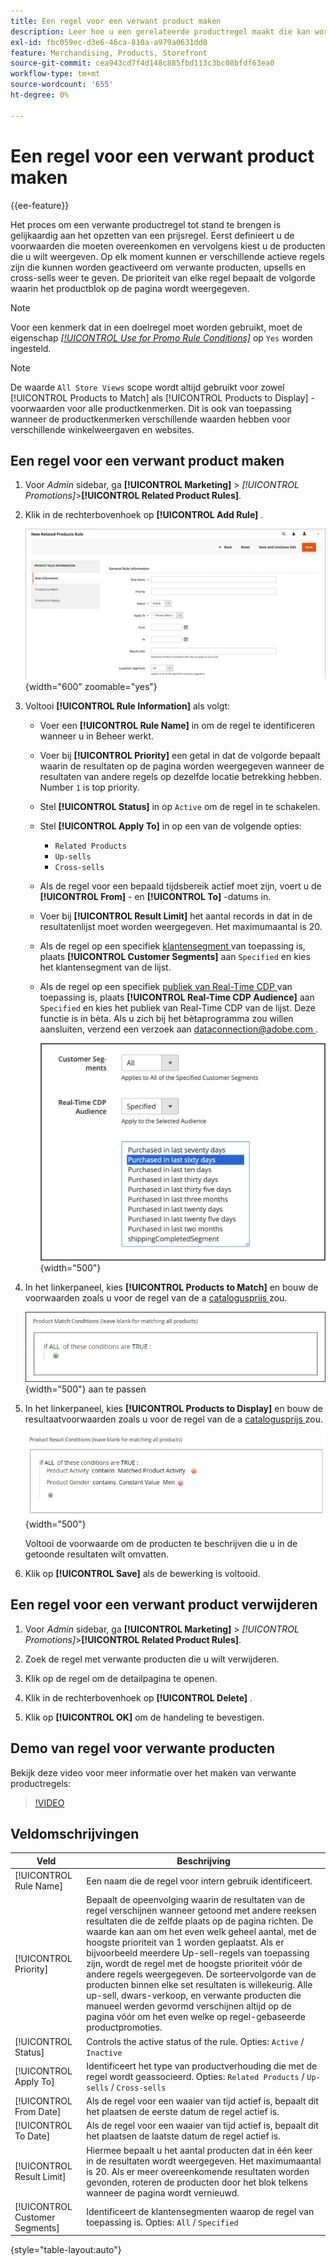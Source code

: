 ```yaml
---
title: Een regel voor een verwant product maken
description: Leer hoe u een gerelateerde productregel maakt die kan worden geactiveerd voor het weergeven van verwante producten, upsells en cross-sells.
exl-id: fbc059ec-d3e6-46ca-810a-a979a0631dd8
feature: Merchandising, Products, Storefront
source-git-commit: cea943cd7f4d148c885fbd113c3bc08bfdf63ea0
workflow-type: tm+mt
source-wordcount: '655'
ht-degree: 0%

---
```


# Een regel voor een verwant product maken

{{ee-feature}}

Het proces om een verwante productregel tot stand te brengen is gelijkaardig aan het opzetten van een prijsregel. Eerst definieert u de voorwaarden die moeten overeenkomen en vervolgens kiest u de producten die u wilt weergeven. Op elk moment kunnen er verschillende actieve regels zijn die kunnen worden geactiveerd om verwante producten, upsells en cross-sells weer te geven. De prioriteit van elke regel bepaalt de volgorde waarin het productblok op de pagina wordt weergegeven.

>[!NOTE]
>
>Voor een kenmerk dat in een doelregel moet worden gebruikt, moet de eigenschap [_[!UICONTROL Use for Promo Rule Conditions]_](../catalog/product-attributes.md) op `Yes` worden ingesteld.

>[!NOTE]
>
>De waarde `All Store Views` scope wordt altijd gebruikt voor zowel [!UICONTROL Products to Match] als [!UICONTROL Products to Display] -voorwaarden voor alle productkenmerken. Dit is ook van toepassing wanneer de productkenmerken verschillende waarden hebben voor verschillende winkelweergaven en websites.

## Een regel voor een verwant product maken

1. Voor _Admin_ sidebar, ga **[!UICONTROL Marketing]** > _[!UICONTROL Promotions]_>**[!UICONTROL Related Product Rules]**.

1. Klik in de rechterbovenhoek op **[!UICONTROL Add Rule]** .

   ![ Verwante productregel - informatie ](./assets/catalog-related-products-rule-information.png){width="600" zoomable="yes"}

1. Voltooi **[!UICONTROL Rule Information]** als volgt:

   - Voer een **[!UICONTROL Rule Name]** in om de regel te identificeren wanneer u in Beheer werkt.

   - Voer bij **[!UICONTROL Priority]** een getal in dat de volgorde bepaalt waarin de resultaten op de pagina worden weergegeven wanneer de resultaten van andere regels op dezelfde locatie betrekking hebben. Number `1` is top priority.

   - Stel **[!UICONTROL Status]** in op `Active` om de regel in te schakelen.

   - Stel **[!UICONTROL Apply To]** in op een van de volgende opties:

      - `Related Products`
      - `Up-sells`
      - `Cross-sells`

   - Als de regel voor een bepaald tijdsbereik actief moet zijn, voert u de **[!UICONTROL From]** - en **[!UICONTROL To]** -datums in.

   - Voer bij **[!UICONTROL Result Limit]** het aantal records in dat in de resultatenlijst moet worden weergegeven. Het maximumaantal is 20.

   - Als de regel op een specifiek [ klantensegment ](../customers/customer-segments.md) van toepassing is, plaats **[!UICONTROL Customer Segments]** aan `Specified` en kies het klantensegment van de lijst.

   - Als de regel op een specifiek [ publiek van Real-Time CDP ](../customers/audience-activation.md) van toepassing is, plaats **[!UICONTROL Real-Time CDP Audience]** aan `Specified` en kies het publiek van Real-Time CDP van de lijst. Deze functie is in bèta. Als u zich bij het bètaprogramma zou willen aansluiten, verzend een verzoek aan [ dataconnection@adobe.com ](mailto:dataconnection@adobe.com).

     ![ Verwante productregel - het publiek van Real-Time CDP ](./assets/rtcdp-related-products.png){width="500"}

1. In het linkerpaneel, kies **[!UICONTROL Products to Match]** en bouw de voorwaarden zoals u voor de regel van de a [ catalogusprijs ](price-rules-catalog.md) zou.

   ![ Verwante productregel - producten om ](./assets/catalog-related-products-match.png){width="500"} aan te passen

1. In het linkerpaneel, kies **[!UICONTROL Products to Display]** en bouw de resultaatvoorwaarden zoals u voor de regel van de a [ catalogusprijs ](price-rules-catalog.md) zou.

   ![ Verwante productregel - producten aan vertoning ](./assets/catalog-related-products-to-display.png){width="500"}

   Voltooi de voorwaarde om de producten te beschrijven die u in de getoonde resultaten wilt omvatten.

1. Klik op **[!UICONTROL Save]** als de bewerking is voltooid.

## Een regel voor een verwant product verwijderen

1. Voor _Admin_ sidebar, ga **[!UICONTROL Marketing]** > _[!UICONTROL Promotions]_>**[!UICONTROL Related Product Rules]**.

1. Zoek de regel met verwante producten die u wilt verwijderen.

1. Klik op de regel om de detailpagina te openen.

1. Klik in de rechterbovenhoek op **[!UICONTROL Delete]** .

1. Klik op **[!UICONTROL OK]** om de handeling te bevestigen.

## Demo van regel voor verwante producten

Bekijk deze video voor meer informatie over het maken van verwante productregels:

>[!VIDEO](https://video.tv.adobe.com/v/343837?quality=12&learn=on)

## Veldomschrijvingen

| Veld | Beschrijving |
|--- |--- |
| [!UICONTROL Rule Name] | Een naam die de regel voor intern gebruik identificeert. |
| [!UICONTROL Priority] | Bepaalt de opeenvolging waarin de resultaten van de regel verschijnen wanneer getoond met andere reeksen resultaten die de zelfde plaats op de pagina richten. De waarde kan aan om het even welk geheel aantal, met de hoogste prioriteit van 1 worden geplaatst. Als er bijvoorbeeld meerdere Up-sell-regels van toepassing zijn, wordt de regel met de hoogste prioriteit vóór de andere regels weergegeven. De sorteervolgorde van de producten binnen elke set resultaten is willekeurig. Alle up-sell, dwars-verkoop, en verwante producten die manueel werden gevormd verschijnen altijd op de pagina vóór om het even welke op regel-gebaseerde productpromoties. |
| [!UICONTROL Status] | Controls the active status of the rule. Opties: `Active` / `Inactive` |
| [!UICONTROL Apply To] | Identificeert het type van productverhouding die met de regel wordt geassocieerd. Opties: `Related Products` / `Up-sells` / `Cross-sells` |
| [!UICONTROL From Date] | Als de regel voor een waaier van tijd actief is, bepaalt dit het plaatsen de eerste datum de regel actief is. |
| [!UICONTROL To Date] | Als de regel voor een waaier van tijd actief is, bepaalt dit het plaatsen de laatste datum de regel actief is. |
| [!UICONTROL Result Limit] | Hiermee bepaalt u het aantal producten dat in één keer in de resultaten wordt weergegeven. Het maximumaantal is 20. Als er meer overeenkomende resultaten worden gevonden, roteren de producten door het blok telkens wanneer de pagina wordt vernieuwd. |
| [!UICONTROL Customer Segments] | Identificeert de klantensegmenten waarop de regel van toepassing is. Opties: `All` / `Specified` |

{style="table-layout:auto"}
